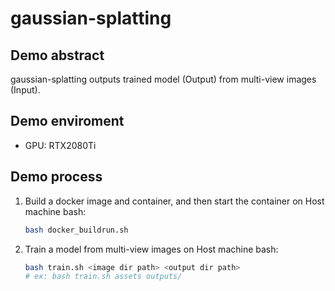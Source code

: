 # gaussian-splatting
## Demo abstract
gaussian-splatting outputs trained model (Output) from multi-view images (Input).

## Demo enviroment
- GPU: RTX2080Ti

## Demo process
1. Build a docker image and container, and then start the container on Host machine bash:
    ```bash
    bash docker_buildrun.sh
    ```
3. Train a model from multi-view images on Host machine bash:
    ```bash
    bash train.sh <image dir path> <output dir path>
    # ex: bash train.sh assets outputs/
    ```

